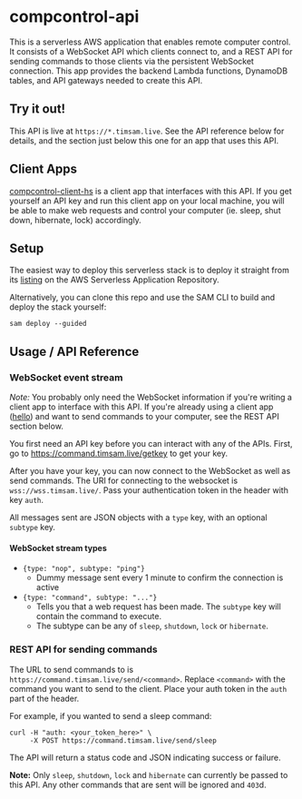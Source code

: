 # compcontrol-api

This is a serverless AWS application that enables remote computer control. It consists of a WebSocket API which clients connect to, and a REST API for sending commands to those clients via the persistent WebSocket connection. This app provides the backend Lambda functions, DynamoDB tables, and API gateways needed to create this API.

## Try it out!

This API is live at `https://*.timsam.live`. See the API reference below for details, and the section just below this one for an app that uses this API.

## Client Apps

[compcontrol-client-hs](https://github.com/timTam97/compcontrol-client-hs) is a client app that interfaces with this API. If you get yourself an API key and run this client app on your local machine, you will be able to make web requests and control your computer (ie. sleep, shut down, hibernate, lock) accordingly.

## Setup

The easiest way to deploy this serverless stack is to deploy it straight from its [listing](https://serverlessrepo.aws.amazon.com/applications/ap-southeast-2/670960088768/compcontrol-api) on the AWS Serverless Application Repository.

Alternatively, you can clone this repo and use the SAM CLI to build and deploy the stack yourself:

```
sam deploy --guided
```

## Usage / API Reference

### WebSocket event stream

*Note:* You probably only need the WebSocket information if you're writing a client app to interface with this API. If you're already using a client app ([hello](https://github.com/timTam97/compcontrol-client-hs)) and want to send commands to your computer, see the REST API section below.

You first need an API key before you can interact with any of the APIs. First, go to https://command.timsam.live/getkey to get your key.

After you have your key, you can now connect to the WebSocket as well as send commands. The URI for connecting to the websocket is `wss://wss.timsam.live/`. Pass your authentication token in the header with key `auth`.

All messages sent are JSON objects with a `type` key, with an optional `subtype` key. 

#### WebSocket stream types
- `{type: "nop", subtype: "ping"}`
  - Dummy message sent every 1 minute to confirm the connection is active
- `{type: "command", subtype: "..."}`
  - Tells you that a web request has been made. The `subtype` key will contain the command to execute.
  - The subtype can be any of `sleep`, `shutdown`, `lock` or `hibernate`.

### REST API for sending commands

The URL to send commands to is `https://command.timsam.live/send/<command>`. Replace `<command>` with the command you want to send to the client. Place your auth token in the `auth` part of the header.

For example, if you wanted to send a sleep command:

```
curl -H "auth: <your_token_here>" \
     -X POST https://command.timsam.live/send/sleep
```

The API will return a status code and JSON indicating success or failure.

**Note:** Only `sleep`, `shutdown`, `lock` and `hibernate` can currently be passed to this API. Any other commands that are sent will be ignored and `403`d.
